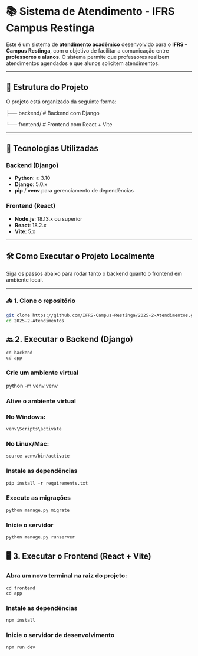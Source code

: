 # 📚 Sistema de Atendimento - IFRS Campus Restinga

Este é um sistema de **atendimento acadêmico** desenvolvido para o **IFRS - Campus Restinga**, com o objetivo de facilitar a comunicação entre **professores e alunos**. O sistema permite que professores realizem atendimentos agendados e que alunos solicitem atendimentos.

---

## 📁 Estrutura do Projeto

O projeto está organizado da seguinte forma:

├── backend/ # Backend com Django

└── frontend/ # Frontend com React + Vite

---

## 🚀 Tecnologias Utilizadas

### Backend (Django)

- **Python**: ≥ 3.10
- **Django**: 5.0.x
- **pip** / **venv** para gerenciamento de dependências

### Frontend (React)

- **Node.js**: 18.13.x ou superior
- **React**: 18.2.x
- **Vite**: 5.x

---

## 🛠️ Como Executar o Projeto Localmente

Siga os passos abaixo para rodar tanto o backend quanto o frontend em ambiente local.

---

### 📥 1. Clone o repositório

```bash
git clone https://github.com/IFRS-Campus-Restinga/2025-2-Atendimentos.git
cd 2025-2-Atendimentos
```

## 🔙 2. Executar o Backend (Django)
```
cd backend
cd app
```

### Crie um ambiente virtual
python -m venv venv

### Ative o ambiente virtual
### No Windows:
```
venv\Scripts\activate
```
### No Linux/Mac:
```
source venv/bin/activate
```

### Instale as dependências
```
pip install -r requirements.txt
```

### Execute as migrações
```
python manage.py migrate
```

### Inicie o servidor
```
python manage.py runserver
```

## 🖥️ 3. Executar o Frontend (React + Vite)

### Abra um novo terminal na raiz do projeto:

```
cd frontend
cd app
```

### Instale as dependências
```
npm install
```

### Inicie o servidor de desenvolvimento
```
npm run dev
```
